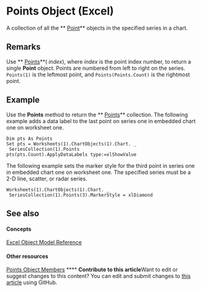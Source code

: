 
# Points Object (Excel)

A collection of all the  ** [Point](48ed9aec-2d29-ec4d-8e55-fca13982c358.md)** objects in the specified series in a chart.


## Remarks

Use  ** [Points](9b6f08a1-3fbe-e9bc-a509-345a3d2d78b3.md)**( _index_), where  _index_ is the point index number, to return a single **Point** object. Points are numbered from left to right on the series. `Points(1)` is the leftmost point, and `Points(Points.Count)` is the rightmost point.


## Example

Use the  **Points** method to return the ** [Points](918dc385-ed61-262e-033f-ba829f5ee8b2.md)** collection. The following example adds a data label to the last point on series one in embedded chart one on worksheet one.


```
Dim pts As Points 
Set pts = Worksheets(1).ChartObjects(1).Chart. _ 
 SeriesCollection(1).Points 
pts(pts.Count).ApplyDataLabels type:=xlShowValue
```

 The following example sets the marker style for the third point in series one in embedded chart one on worksheet one. The specified series must be a 2-D line, scatter, or radar series.




```
Worksheets(1).ChartObjects(1).Chart. _ 
 SeriesCollection(1).Points(3).MarkerStyle = xlDiamond
```


## See also


#### Concepts


 [Excel Object Model Reference](11ea8598-8a20-92d5-f98b-0da04263bf2c.md)
#### Other resources


 [Points Object Members](f43be7cd-80a1-8a01-e01a-f89840095ef1.md)
****   **Contribute to this article**Want to edit or suggest changes to this content? You can edit and submit changes to  [this article](https://github.com/jhershey00/VBA_Excel_Test/OpenXMLCon/articles/918dc385-ed61-262e-033f-ba829f5ee8b2.md) using GitHub.

